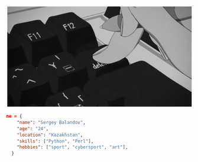 <p align="center">
  <img src="https://github.com/TheXtreme30/TheXtreme30/blob/main/media/delete.gif" />
</p> 


```json
me = {
    "name": "Sergey Balandov",
    "age": "24",
    "location": "Kazakhstan",
    "skills": ["Python", "Perl"],
    "hobbies": ["sport", "cybersport", "art"],
  }
```
